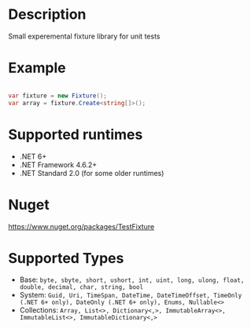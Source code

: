 # Description
Small experemental fixture library for unit tests

# Example
```csharp

var fixture = new Fixture();
var array = fixture.Create<string[]>();

```

# Supported runtimes

- .NET 6+
- .NET Framework 4.6.2+
- .NET Standard 2.0 (for some older runtimes)

# Nuget
https://www.nuget.org/packages/TestFixture

# Supported Types
- Base: `byte, sbyte, short, ushort, int, uint, long, ulong, float, double, decimal, char, string, bool`
- System: `Guid, Uri, TimeSpan, DateTime, DateTimeOffset, TimeOnly (.NET 6+ only), DateOnly (.NET 6+ only), Enums, Nullable<>`
- Collections: `Array, List<>, Dictionary<,>, ImmutableArray<>, ImmutableList<>, ImmutableDictionary<,>`
